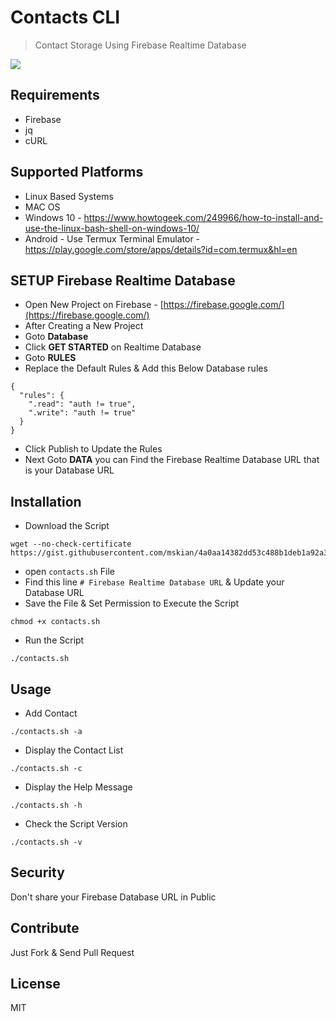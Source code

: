 # Contacts CLI

> Contact Storage Using Firebase Realtime Database

<a target="_blank" href="https://github.com/mskian/contacts-bash/blob/master/LICENSE" title="License: GPL"><img src="https://img.shields.io/badge/License-MIT-orange.svg"></a>

## Requirements

- Firebase
- jq
- cURL

## Supported Platforms

- Linux Based Systems
- MAC OS
- Windows 10 - https://www.howtogeek.com/249966/how-to-install-and-use-the-linux-bash-shell-on-windows-10/
- Android - Use Termux Terminal Emulator - https://play.google.com/store/apps/details?id=com.termux&hl=en

## SETUP Firebase Realtime Database

- Open New Project on Firebase - [https://firebase.google.com/](https://firebase.google.com/)
- After Creating a New Project
- Goto **Database**
- Click **GET STARTED** on Realtime Database
- Goto **RULES**
- Replace the Default Rules & Add this Below Database rules

```
{
  "rules": {
    ".read": "auth != true",
    ".write": "auth != true"
  }
}
```

- Click Publish to Update the Rules
- Next Goto **DATA** you can Find the Firebase Realtime Database URL that is your Database URL

## Installation

- Download the Script

```
wget --no-check-certificate https://gist.githubusercontent.com/mskian/4a0aa14382dd53c488b1deb1a92a37cd/raw/67e9b330b733cca9285c3ac640fdd09128aa6602/contacts.sh
```


- open `contacts.sh` File
- Find this line `# Firebase Realtime Database URL` & Update your Database URL
- Save the File & Set Permission to Execute the Script

```
chmod +x contacts.sh
```

- Run the Script

```
./contacts.sh
```


## Usage

- Add Contact

```
./contacts.sh -a
```

- Display the Contact List

```
./contacts.sh -c
```

- Display the Help Message

```
./contacts.sh -h
```

- Check the Script Version

```
./contacts.sh -v
```

## Security

Don't share your Firebase Database URL in Public

## Contribute


Just Fork & Send Pull Request


## License

MIT

